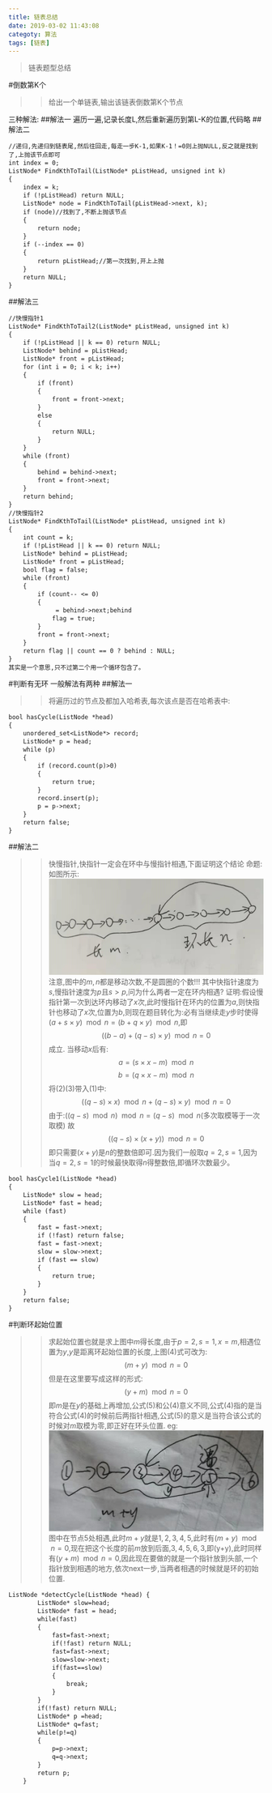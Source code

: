 ```yaml
---
title: 链表总结
date: 2019-03-02 11:43:08
categoty: 算法
tags: [链表]
---
```

>链表题型总结

#倒数第K个
>>给出一个单链表,输出该链表倒数第K个节点

三种解法:
##解法一
遍历一遍,记录长度L,然后重新遍历到第L-K的位置,代码略
##解法二
```
//递归,先递归到链表尾,然后往回走,每走一步K-1,如果K-1！=0则上抛NULL,反之就是找到了,上抛该节点即可
int index = 0;
ListNode* FindKthToTail(ListNode* pListHead, unsigned int k) 
{
	index = k;
	if (!pListHead) return NULL;
	ListNode* node = FindKthToTail(pListHead->next, k);
	if (node)//找到了,不断上抛该节点
	{
		return node;
	}
	if (--index == 0)
	{
		return pListHead;//第一次找到,开上上抛
	}
	return NULL;
}
```
##解法三
```
//快慢指针1
ListNode* FindKthToTail2(ListNode* pListHead, unsigned int k)
{
	if (!pListHead || k == 0) return NULL;
	ListNode* behind = pListHead;
	ListNode* front = pListHead;
	for (int i = 0; i < k; i++)
	{
		if (front)
		{
			front = front->next;
		}
		else
		{
			return NULL;
		}
	}
	while (front)
	{
		behind = behind->next;
		front = front->next;
	}
	return behind;
}
//快慢指针2
ListNode* FindKthToTail(ListNode* pListHead, unsigned int k)
{
	int count = k;
	if (!pListHead || k == 0) return NULL;
	ListNode* behind = pListHead;
	ListNode* front = pListHead;
	bool flag = false;
	while (front)
	{
		if (count-- <= 0)
		{
			 = behind->next;behind
			flag = true;
		}
		front = front->next;
	}
	return flag || count == 0 ? behind : NULL;
}
其实是一个意思,只不过第二个用一个循环包含了。
```
#判断有无环
一般解法有两种
##解法一
>>将遍历过的节点及都加入哈希表,每次该点是否在哈希表中:

```
bool hasCycle(ListNode *head)
{
	unordered_set<ListNode*> record;
	ListNode* p = head;
	while (p)
	{
		if (record.count(p)>0)
		{
			return true;
		}
		record.insert(p);
		p = p->next;
	}
	return false;
}
```
##解法二
>>快慢指针,快指针一定会在环中与慢指针相遇,下面证明这个结论
命题:
如图所示:![](\img\cyclelinkllist.jpg)
注意,图中的$m,n$都是移动次数,不是圆圈的个数!!!
其中快指针速度为$s$,慢指针速度为$p$且$s>p$,问为什么两者一定在环内相遇?
证明:假设慢指针第一次到达环内移动了$x$次,此时慢指针在环内的位置为$a$,则快指针也移动了$x$次,位置为$b$,则现在题目转化为:必有当继续走$y$步时使得$(a+s \times y)\mod n=(b+q \times y) \mod n$,即
$$
((b-a)+(q-s) \times y)\mod n =0 \tag{1}
$$
成立.
当移动$x$后有:
$$
a=(s \times x - m) \mod n \tag{2}
$$
$$
b=(q \times x -m) \mod n \tag{3}
$$
将$(2)(3)$带入$(1)$中:
$$
((q-s) \times x) \mod n +(q-s) \times y) \mod n =0
$$
由于:$((q-s) \mod n) \mod n =(q-s) \mod n$(多次取模等于一次取模)
故
$$
((q-s) \times (x+y)) \mod n=0 \tag{4}
$$
即只需要$(x+y)$是$n$的整数倍即可.因为我们一般取$q=2,s=1$,因为当$q=2,s=1$的时候最快取得$n$得整数倍,即循环次数最少。

```
bool hasCycle1(ListNode *head)
{
	ListNode* slow = head;
	ListNode* fast = head;
	while (fast)
	{
		fast = fast->next;
		if (!fast) return false;
		fast = fast->next;
		slow = slow->next;
		if (fast == slow)
		{
			return true;
		}
	}
	return false;
}
```
#判断环起始位置
>>求起始位置也就是求上图中$m$得长度,由于$p=2,s=1,x=m$,相遇位置为$y$,$y$是距离环起始位置的长度,上图(4)式可改为:
$$
(m+y) \mod n =0
$$
但是在这里要写成这样的形式:
$$
(y+m) \mod n =0 \tag{5}
$$
即$m$是在$y$的基础上再增加,公式(5)和公(4)意义不同,公式(4)指的是当符合公式(4)的时候前后两指针相遇,公式(5)的意义是当符合该公式的时候对$m$取模为零,即正好在环头位置.
eg:
![](\img\imgcyclelinkllist2.png)
图中在节点5处相遇,此时$m+y$就是$1,2,3,4,5$,此时有$(m+y) \mod n=0$,现在把这个长度的前$m$放到后面,$3,4,5,6,3$,即(y+y),此时同样有$(y+m)\mod n =0$,因此现在要做的就是一个指针放到头部,一个指针放到相遇的地方,依次next一步,当两者相遇的时候就是环的初始位置.

```
ListNode *detectCycle(ListNode *head) {
        ListNode* slow=head;
        ListNode* fast = head;
        while(fast)
        {
            fast=fast->next;
            if(!fast) return NULL;
            fast=fast->next;
            slow=slow->next;
            if(fast==slow)
            {
                break;
            }
        }
        if(!fast) return NULL;
        ListNode* p =head;
        ListNode* q=fast;
        while(p!=q)
        {
            p=p->next;
            q=q->next;
        }
        return p;
    }
```